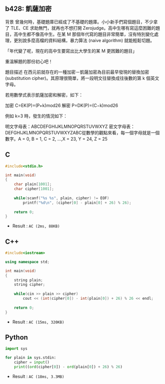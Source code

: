 ## b428: 凱薩加密
背景
曾幾何時，基礎題庫已經成了不基礎的題庫。小小新手們寫個題目，不少拿了 TLE、CE 求助無門，就再也不想打開 Zerojudge。高中生哪有寫這麼困難的題目，高中生都不像高中生。在某 M 那個年代寫的題目非常簡單，沒有特別變化處理，更別說多麼高檔的資料結構，暴力算法 (naive algorithm) 就能輕鬆切題。

「年代變了呢，現在的高中生要寫出比大學生的某 M 更困難的題目」

重溫解題的那份初心吧！

題目描述
在西元前就存在的一種加密－凱薩加密為目前最早發現的替換加密 (substitution cipher)。其原理很簡單，將一段明文往替換成往後數的第 k 個英文字母。

若用數學式表示凱薩加密和解密，如下：

加密 C=EK(P)=(P+k)mod26
解密 P=DK(P)=(C−k)mod26 

例如 k=3 時，發生的情況如下：

明文字母表：ABCDEFGHIJKLMNOPQRSTUVWXYZ
密文字母表：DEFGHIJKLMNOPQRSTUVWXYZABC從數學的觀點來看，每一個字母就是一個數字。A = 0, B = 1, C = 2, ...,X = 23, Y = 24, Z = 25

## C
```C
#include<stdio.h>

int main(void)
{
	char plain[1001];
	char cipher[1001];
	
	while(scanf("%s %s", plain, cipher) != EOF)
		printf("%d\n", (cipher[0] - plain[0] + 26) % 26);
	
	return 0;
}
```
 * Result : `AC (2ms, 88KB)`

## C++
```C++
#include<iostream>

using namespace std;

int main(void)
{
	string plain;
	string cipher;
	
	while(cin >> plain >> cipher)
		cout << (int(cipher[0]) - int(plain[0]) + 26) % 26 << endl;
	
	return 0;
}
```
 * Result : `AC (15ms, 320KB)`

## Python
```python
import sys

for plain in sys.stdin:
    cipher = input()
    print((ord(cipher[0]) - ord(plain[0]) + 26) % 26)
```
 * Result : `AC (18ms, 3.3MB)`
